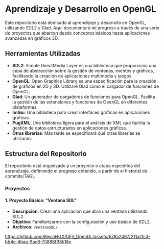 # Aprendizaje y Desarrollo en OpenGL

Este repositorio está dedicado al aprendizaje y desarrollo en OpenGL, utilizando SDL2 y Glad. Aquí documentaré mi progreso a través de una serie de proyectos que abarcan desde conceptos básicos hasta aplicaciones avanzadas en gráficos 3D.

## Herramientas Utilizadas

- **SDL2**: Simple DirectMedia Layer es una biblioteca que proporciona una capa de abstracción sobre la gestión de ventanas, eventos y gráficos, facilitando la creación de aplicaciones multimedia y juegos.
- **OpenGL**: Open Graphics Library es una especificación para la creación de gráficos en 2D y 3D. Utilizaré Glad como el cargador de funciones de OpenGL.
- **Glad**: Un generador de cargadores de funciones para OpenGL. Facilita la gestión de las extensiones y funciones de OpenGL en diferentes plataformas.
- **ImGui**: Una biblioteca para crear interfaces gráficas en aplicaciones gráficas.
- **PugXML**: Una biblioteca ligera para el análisis de XML que facilita la gestión de datos estructurados en aplicaciones gráficas.
- **Otras librerías**: Más tarde se especificará qué otras librerías se utilizarán.

## Estructura del Repositorio

El repositorio está organizado a un proyecto o etapa específica del aprendizaje, definiendo el progreso obtenido, a partir de el historial de commits(TAG).

### Proyectos

#### 1. Proyecto Básico: "Ventana SDL"
- **Descripción**: Crear una aplicación que abra una ventana utilizando SDL2.
- **Objetivo**: Familiarizarme con la configuración y uso básico de SDL2.
- **Archivos**: `VentanaSDL/`
  
https://github.com/KevinHGX/DEV_OpenGL/assets/67852497/211a2fc3-bb4e-4baa-9ac8-70888f93b18e





